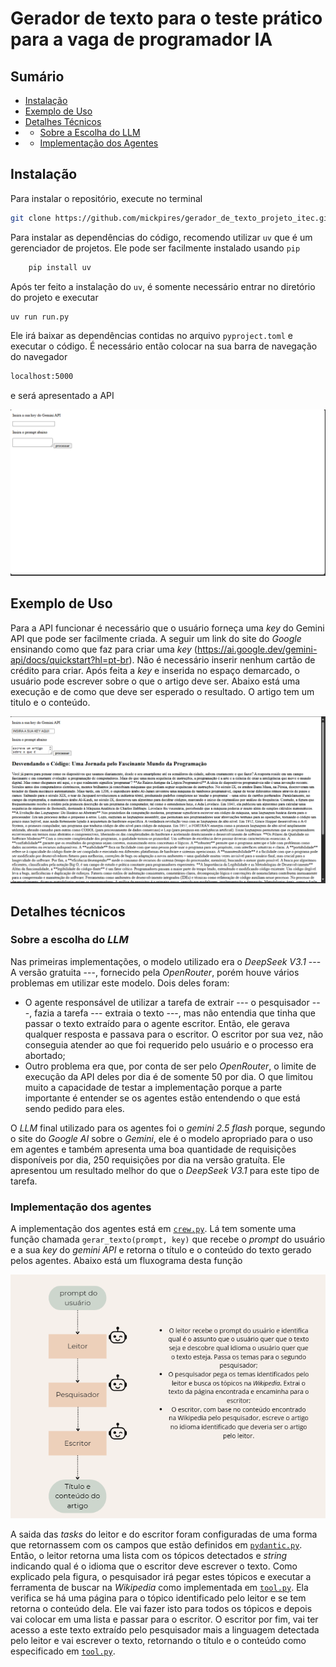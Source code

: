 # Gerador de texto para o teste prático para a vaga de programador IA

## Sumário

- [Instalação](#instalação)
- [Exemplo de Uso](#exemplo-de-uso)
- [Detalhes Técnicos](#detalhes-técnicos)
- - [Sobre a Escolha do LLM](#sobre-a-escolha-do-llm)
- - [Implementação dos Agentes](#implementação-dos-agentes)


## Instalação

Para instalar o repositório, execute no terminal

   ```bash
   git clone https://github.com/mickpires/gerador_de_texto_projeto_itec.git
   ```

Para instalar as dependências do código, recomendo utilizar `uv` que é um gerenciador de projetos. Ele pode ser facilmente instalado usando `pip`

```bash
    pip install uv
```

Após ter feito a instalação do `uv`, é somente necessário entrar no diretório do projeto e executar

```bash
uv run run.py
```

Ele irá baixar as dependências contidas no arquivo `pyproject.toml` e executar o código. É necessário então colocar na sua barra de navegação do navegador

```bash
localhost:5000
```

e será apresentado a API

![Descrição](imagens_readme/image.png)


## Exemplo de Uso

Para a API funcionar é necessário que o usuário forneça uma _key_ do Gemini API que pode ser facilmente criada. A seguir um link do site do _Google_ ensinando como que faz para criar uma _key_ (https://ai.google.dev/gemini-api/docs/quickstart?hl=pt-br). Não é necessário inserir nenhum cartão de crédito para criar.
Após feita a _key_ e inserida no espaço demarcado, o usuário pode escrever sobre o que o artigo deve ser. Abaixo está uma execução e de como que deve ser esperado o resultado. O artigo tem um titulo e o conteúdo.

![alt text](imagens_readme/resultado.png)

## Detalhes técnicos

### Sobre a escolha do _LLM_

Nas primeiras implementações, o modelo utilizado era o _DeepSeek V3.1_ --- A versão gratuita ---, fornecido pela _OpenRouter_, porém houve vários problemas em utilizar este modelo. Dois deles foram: 
- O agente responsável de utilizar a tarefa de extrair --- o pesquisador ---, fazia a tarefa --- extraia o texto ---, mas não entendia que tinha que passar o texto extraído para o agente escritor. Então, ele gerava qualquer resposta e passava para o escritor. O escritor por sua vez, não conseguia atender ao que foi requerido pelo usuário e o processo era abortado; 
- Outro problema era que, por conta de ser pelo _OpenRouter_, o limite de execução da API deles por dia é de somente 50 por dia. O que limitou muito a capacidade de testar a implementação porque a parte importante é entender se os agentes estão entendendo o que está sendo pedido para eles.

O _LLM_ final utilizado para os agentes foi o _gemini 2.5 flash_ porque, segundo o site do _Google AI_ sobre o _Gemini_, ele é o modelo apropriado para o uso em agentes e também apresenta uma boa quantidade de requisições disponíveis por dia, 250 requisições por dia na versão gratuíta. Ele apresentou um resultado melhor do que o _DeepSeek V3.1_ para este tipo de tarefa.

### Implementação dos agentes

A implementação dos agentes está em [`crew.py`](itec/crew.py). Lá tem somente uma função chamada `gerar_texto(prompt, key)` que recebe o _prompt_ do usuário e a sua _key_ do _gemini API_ e retorna o título e o conteúdo do texto gerado pelos agentes. Abaixo está um fluxograma desta função

![alt text](imagens_readme/fluxograma.png)


A saida das _tasks_ do leitor e do escritor foram configuradas de uma forma que retornassem com os campos que estão definidos em [`pydantic.py`](itec/pydantic.py). Então, o leitor retorna uma lista com os tópicos detectados e _string_ indicando qual é o idioma que o escritor deve escrever o texto.
Como explicado pela figura, o pesquisador irá pegar estes tópicos e executar a ferramenta de buscar na _Wikipedia_ como implementada em [`tool.py`](itec/tool.py). Ela verifica se há uma página para o tópico identificado pelo leitor e se tem retorna o conteúdo dela. Ele vai fazer isto para todos os tópicos e depois vai colocar em uma lista e passar para o escritor. O escritor por fim, vai ter acesso a este texto extraído pelo pesquisador mais a linguagem detectada pelo leitor e vai escrever o texto, retornando o título e o conteúdo como especificado em [`tool.py`](itec/tool.py).